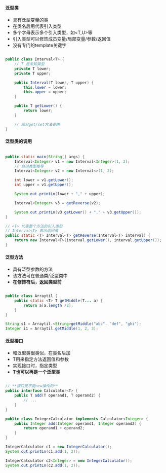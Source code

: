 #### 泛型类
- 具有泛型变量的类
- 在类名后用<T>代表引入类型
 - 多个字母表示多个引入类型，如<T,U>等
 - 引入类型可以修饰成员变量/局部变量/参数/返回值
 - 没有专门的template关键字

```java

public class Interval<T> {
    // T 是未知类型
    private T lower;
    private T upper;

    public Interval(T lower, T upper) {
        this.lower = lower;
        this.upper = upper;
    }

    public T getLower() {
        return lower;
    }

    // 部分get/set方法省略
}

```

#### 泛型类的调用

```java

public static main(String[] args) {
    Interval<Integer> v1 = new Interval<Integer>(1, 2);
    // 自动类型推导
    Interval<Integer> v2 = new Interval<>(1, 2);

    int lower = v1.getLower();
    int upper = v1.getUpper();

    System.out.printLn(lower + "," + upper);

    Interval<Integer> v3 = getReverse(v2);

    System.out.printLn(v3.getLower() + "," + v3.getUpper());
}

// <T> 代表整个方法的引入类型
// Interval<T> 表示返回值
public static <T> Interval<T> getReverse(Interval<T> interval) {
    return new Interval<T>(interval.getLower(), interval.getUpper());
}

```

#### 泛型方法
- 具有泛型参数的方法
- 该方法可在普通类/泛型类中
- **<T>在修饰符后，返回类型前**

```java

public class Arraytil {
    public static <T> T getMiddle(T... a) {
        return a[a.length /2];
    }
}

String s1 = Arraytil.<String>getMiddle("abc". "def", "ghi");
Integer i1 = Arraytil.getMiddle(1, 2, 3);
```

#### 泛型接口
- 和泛型类很类似，在类名后加<T>
- T用来指定方法返回值和参数
- 实现接口时，指定类型
- **T也可以再是一个泛型类**

```java

// **接口是不能new操作的**
public interface Calculator<T> {
    public T add(T operand1, T operand2) {
        // ...
    }
}

public class IntegerCalculator implements Calculator<Integer> {
    public Integer add(Integer operand1, Integer operand2) {
        return operand1 + operand2;
    }
}

IntegerCalculator c1 = new IntegerCalculator();
System.out.printLn(c1.add(1, 2));

IntegerCalculator c2<Integer> = new IntegerCalculator();
System.out.printLn(c2.add(1, 2));

```